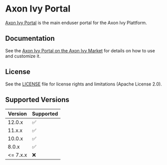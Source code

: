 # Axon Ivy Portal

[Axon Ivy Portal](https://market.axonivy.com/portal) is the main enduser portal for the Axon Ivy Plattform.

## Documentation

See the [Axon Ivy Portal on the Axon Ivy Market](https://market.axonivy.com/portal) for details on how to use and customize it.

## License

See the [LICENSE](LICENSE) file for license rights and limitations (Apache License 2.0).


## Supported Versions

| Version | Supported          |
| ------- | ------------------ |
| 12.0.x  | :white_check_mark: |
| 11.x.x  | :white_check_mark: |
| 10.0.x  | :white_check_mark:  |
|  8.0.x   | :white_check_mark: |
| <= 7.x.x   | :x:                |
